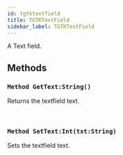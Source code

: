 ```yaml
---
id: tgtktextfield
title: TGTKTextField
sidebar_label: TGTKTextField
---
```


A Text field.


## Methods

### `Method GetText:String()`

Returns the textfield text.

<br/>

### `Method SetText:Int(txt:String)`

Sets the textfield text.

<br/>

